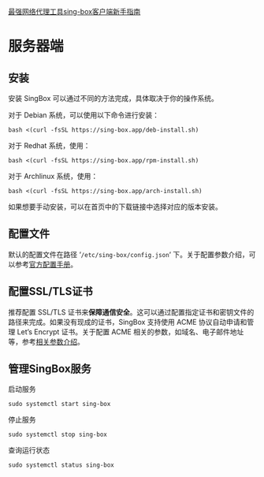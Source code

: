 [最强网络代理工具sing-box客户端新手指南](https://www.youtube.com/watch?v=BAfbkLizFGc&t=2291s)


# 服务器端
## 安装

安装 SingBox 可以通过不同的方法完成，具体取决于你的操作系统。

对于 Debian 系统，可以使用以下命令进行安装：

```
bash <(curl -fsSL https://sing-box.app/deb-install.sh)
```

对于 Redhat 系统，使用：

```
bash <(curl -fsSL https://sing-box.app/rpm-install.sh)
```

对于 Archlinux 系统，使用：

```
bash <(curl -fsSL https://sing-box.app/arch-install.sh)
```

如果想要手动安装，可以在首页中的下载链接中选择对应的版本安装。

## 配置文件

默认的配置文件在路径 ‘`/etc/sing-box/config.json`‘ 下。关于配置参数介绍，可以参考[官方配置手册](https://sing-box.sagernet.org/zh/configuration/)。

## 配置SSL/TLS证书

推荐配置 SSL/TLS 证书来**保障通信安全**。这可以通过配置指定证书和密钥文件的路径来完成。如果没有现成的证书，SingBox 支持使用 ACME 协议自动申请和管理 Let’s Encrypt 证书。关于配置 ACME 相关的参数，如域名、电子邮件地址等，参考[相关参数介绍](https://sing-box.sagernet.org/zh/configuration/shared/tls/#acme)。

## 管理SingBox服务

启动服务

```
sudo systemctl start sing-box
```

停止服务

```
sudo systemctl stop sing-box
```

查询运行状态

```
sudo systemctl status sing-box
```